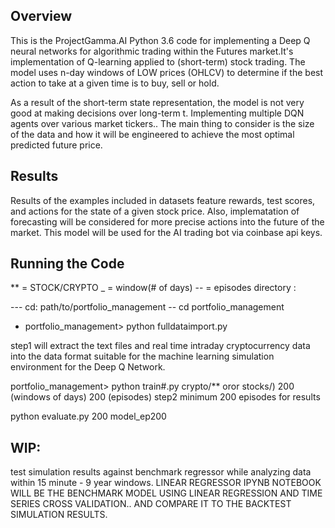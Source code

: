 ## Overview

This is the ProjectGamma.AI Python 3.6 code for implementing a Deep Q neural networks for algorithmic trading within the Futures market.It's implementation of Q-learning applied to (short-term) stock trading. The model uses n-day windows of LOW prices (OHLCV) to determine if the best action to take at a given time is to buy, sell or hold.

As a result of the short-term state representation, the model is not very good at making decisions over long-term t. Implementing multiple DQN agents over various market tickers.. The main thing to consider is the size of the data and how it will be engineered to achieve the most optimal predicted future price.

## Results

Results of the examples included in datasets feature rewards, test scores, and actions for the state of a given stock price. Also, implematation of forecasting  will be considered for more precise actions into the future of the market. This model will be used for the AI trading bot via coinbase api keys.


## Running the Code
** = STOCK/CRYPTO
_ = window(# of days)
-- = episodes
directory :

--- cd: path/to/portfolio_management
-- cd portfolio_management
- portfolio_management> python fulldataimport.py

step1 will extract the text files and real time intraday cryptocurrency data into the data format suitable for the machine learning simulation environment for the Deep Q Network.

portfolio_management> python train#.py crypto/** oror stocks/) 200 (windows of days) 200 (episodes)
step2 minimum 200 episodes for results

python evaluate.py  200  model_ep200

## WIP:
test simulation results against benchmark regressor while analyzing data within 15 minute - 9 year windows. LINEAR REGRESSOR IPYNB NOTEBOOK WILL BE THE BENCHMARK MODEL USING LINEAR REGRESSION AND TIME SERIES CROSS VALIDATION.. AND COMPARE IT TO THE BACKTEST SIMULATION RESULTS. 
